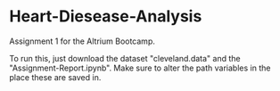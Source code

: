 # Heart-Diesease-Analysis

Assignment 1 for the Altrium Bootcamp.

To run this, just download the dataset "cleveland.data" and the "Assignment-Report.ipynb". Make sure to alter the path variables in the place these are saved in.
